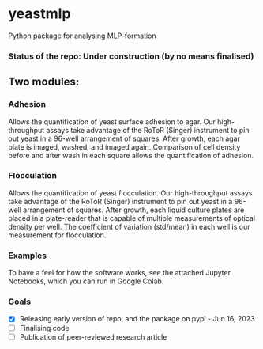 # yeastmlp
Python package for analysing MLP-formation

### Status of the repo: Under construction (by no means finalised)

## Two modules:
### Adhesion
Allows the quantification of yeast surface adhesion to agar. Our high-throughput assays take advantage of the RoToR (Singer) instrument to pin out yeast in a 96-well arrangement of squares. After growth, each agar plate is imaged, washed, and imaged again. Comparison of cell density before and after wash in each square allows the quantification of adhesion.

### Flocculation
Allows the quantification of yeast flocculation. Our high-throughput assays take advantage of the RoToR (Singer) instrument to pin out yeast in a 96-well arrangement of squares. After growth, each liquid culture plates are placed in a plate-reader that is capable of multiple measurements of optical density per well. The coefficient of variation (std/mean) in each well is our measurement for flocculation.

### Examples
To have a feel for how the software works, see the attached Jupyter Notebooks, which you can run in Google Colab.


### Goals

- [x] Releasing early version of repo, and the package on pypi - Jun 16, 2023
- [ ] Finalising code
- [ ] Publication of peer-reviewed research article
